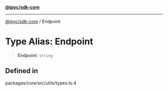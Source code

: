 [**@jpyc/sdk-core**](../README.md)

---

[@jpyc/sdk-core](../globals.md) / Endpoint

# Type Alias: Endpoint

> **Endpoint**: `string`

## Defined in

packages/core/src/utils/types.ts:4
